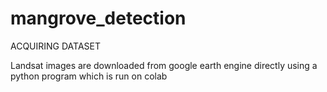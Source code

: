 # mangrove_detection
ACQUIRING DATASET

Landsat images are downloaded from google earth engine directly using a python program which is run on colab

